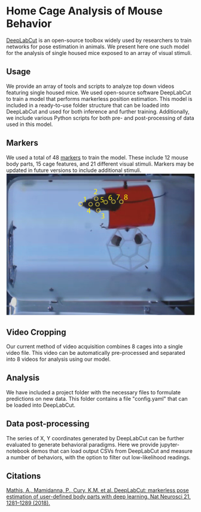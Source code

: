 ﻿# Home Cage Analysis of Mouse Behavior

[DeepLabCut](https://github.com/DeepLabCut/DeepLabCut) is an open-source toolbox widely used by researchers to train networks for pose estimation in animals. We present here one such model for the analysis of single housed mice exposed to an array of visual stimuli. 

## Usage

We provide an array of tools and scripts to analyze top down videos featuring single housed mice. We used open-source software DeepLabCut to train a model that performs markerless position estimation. This model is included in a ready-to-use folder structure that can be loaded into DeepLabCut and used for both inference and further training. Additionally, we include various Python scripts for both pre- and post-processing of data used in this model. 


## Markers

We used a total of 48 [markers](https://github.com/Creton-Lab/Home-Cage-Analysis-of-Mouse-Behavior/tree/main/Resources/Mouse_Homecage_Landmarks.pdf) to train the model. These include 12 mouse body parts, 15 cage features, and 21 different visual stimuli. Markers may be updated in future versions to include additional stimuli.
![Figure with labeled markers](Resources/MouseLandmarks_1.png?raw=True "Mouse Landmarks")



## Video Cropping

Our current method of video acquisition combines 8 cages into a single video file. This video can be automatically pre-processed and separated into 8 videos for analysis using our model.

## Analysis

We have included a project folder with the necessary files to formulate predictions on new data. This folder contains a file "config.yaml" that can be loaded into DeepLabCut.

## Data post-processing 

The series of X, Y coordinates generated by DeepLabCut can be further evaluated to generate behavioral paradigms. Here we provide jupyter-notebook demos that can load output CSVs from DeepLabCut and measure a number of behaviors, with the option to filter out low-likelihood readings. 

## Citations 
[Mathis, A., Mamidanna, P., Cury, K.M. et al. DeepLabCut: markerless pose estimation of user-defined body parts with deep learning. Nat Neurosci 21, 1281–1289 (2018).](https://doi.org/10.1038/s41593-018-0209-y)

